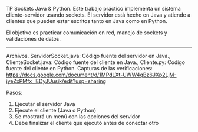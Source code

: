 TP Sockets Java & Python.
Este trabajo práctico implementa un sistema cliente-servidor usando sockets.
El servidor está hecho en Java y atiende a clientes que pueden estar escritos tanto en Java como en Python.

El objetivo es practicar comunicación en red, manejo de sockets y validaciones de datos.

---

Archivos. 
ServidorSocket.java: Código fuente del servidor en Java.,
ClienteSocket.java: Código fuente del cliente en Java.,
Cliente.py: Código fuente del cliente en Python.
Capturas de las verificaciones: https://docs.google.com/document/d/1MPdLXt-UWW4qBz6JXp2LjM-iyeZxPMfx_IEDyJUusik/edit?usp=sharing

Pasos:
1. Ejecutar el servidor Java
2. Ejecute el cliente (Java o Python)
3. Se mostrará un menú con las opciones del servidor
4. Debe finalizar el cliente que ejecutó antes de conectar otro
   
